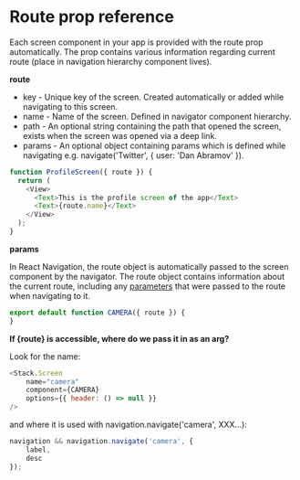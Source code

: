 # Route prop reference

Each screen component in your app is provided with the route prop automatically. The prop contains various information regarding current route (place in navigation hierarchy component lives).

**route**
- key - Unique key of the screen. Created automatically or added while navigating to this screen.
- name - Name of the screen. Defined in navigator component hierarchy.
- path - An optional string containing the path that opened the screen, exists when the screen was opened via a deep link.
- params - An optional object containing params which is defined while navigating e.g. navigate('Twitter', { user: 'Dan Abramov' }).

```js
function ProfileScreen({ route }) {
  return (
    <View>
      <Text>This is the profile screen of the app</Text>
      <Text>{route.name}</Text>
    </View>
  );
}
```

**params**

In React Navigation, the route object is automatically passed to the screen component by the navigator. The route object contains information about the current route, including any [parameters](https://reactnavigation.org/docs/navigation-prop/#navigate) that were passed to the route when navigating to it.

```js
export default function CAMERA({ route }) {
}
```

**If {route} is accessible, where do we pass it in as an arg?**

Look for the name:

```js
<Stack.Screen
    name="camera"
    component={CAMERA}
    options={{ header: () => null }}
/>
```
and where it is used with navigation.navigate('camera', XXX...):

```js
navigation && navigation.navigate('camera', {
    label,
    desc
});
```